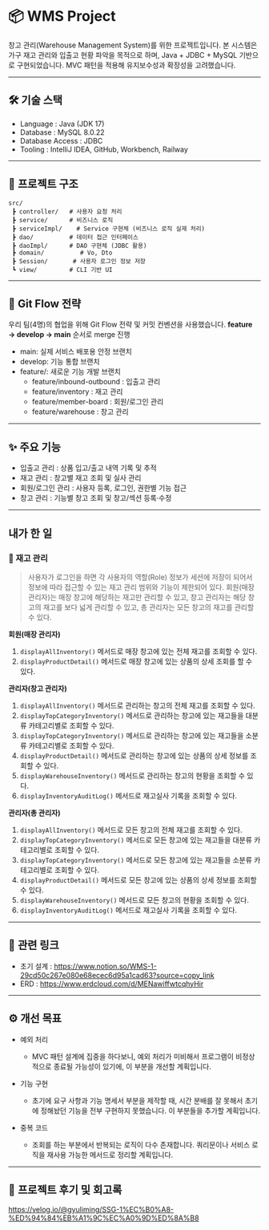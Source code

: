 # 📦 WMS Project

창고 관리(Warehouse Management System)를 위한 프로젝트입니다.
본 시스템은 가구 재고 관리와 입출고 현황 파악을 목적으로 하며, Java + JDBC + MySQL 기반으로 구현되었습니다.
MVC 패턴을 적용해 유지보수성과 확장성을 고려했습니다.

---

## 🛠️ 기술 스택

- Language : Java (JDK 17)
- Database : MySQL 8.0.22
- Database Access : JDBC
- Tooling : IntelliJ IDEA, GitHub, Workbench, Railway

---

## 📂 프로젝트 구조

```
src/
 ┣ controller/   # 사용자 요청 처리
 ┣ service/      # 비즈니스 로직
 ┣ serviceImpl/    # Service 구현체 (비즈니스 로직 실제 처리)
 ┣ dao/          # 데이터 접근 인터페이스
 ┣ daoImpl/      # DAO 구현체 (JDBC 활용)
 ┣ domain/          # Vo, Dto
 ┣ Session/       # 사용자 로그인 정보 저장
 ┗ view/         # CLI 기반 UI
```

---

## 🔀 Git Flow 전략

우리 팀(4명)의 협업을 위해 Git Flow 전략 및 커밋 컨벤션을 사용했습니다.
**feature → develop → main** 순서로 merge 진행

- main: 실제 서비스 배포용 안정 브랜치
- develop: 기능 통합 브랜치
- feature/: 새로운 기능 개발 브랜치
    - feature/inbound-outbound : 입출고 관리
    - feature/inventory : 재고 관리
    - feature/member-board : 회원/로그인 관리
    - feature/warehouse : 창고 관리

---

## ✨ 주요 기능

- 입출고 관리 : 상품 입고/출고 내역 기록 및 추적
- 재고 관리 : 창고별 재고 조회 및 실사 관리
- 회원/로그인 관리 : 사용자 등록, 로그인, 권한별 기능 접근
- 창고 관리 : 기능별 창고 조회 및 창고/섹션 등록·수정

---

## 내가 한 일

### 🧾 재고 관리

> 사용자가 로그인을 하면 각 사용자의 역할(Role) 정보가 세션에 저장이 되어서 정보에 따라 접근할 수 있는 재고 관리 범위와 기능이 제한되어 있다.
> 회원(매장 관리자)는 매장 창고에 해당하는 재고만 관리할 수 있고, 창고 관리자는 해당 창고의 재고를 보다 넓게 관리할 수 있고, 총 관리자는 모든 창고의 재고를 관리할 수 있다.


**회원(매장 관리자)**

1. `displayAllInventory()` 메서드로 매장 창고에 있는 전체 재고를 조회할 수 있다.
2. `displayProductDetail()` 메서드로 매장 창고에 있는 상품의 상세 조회를 할 수 있다.

**관리자(창고 관리자)**

1. `displayAllInventory()` 메서드로 관리하는 창고의 전체 재고를 조회할 수 있다.
2. `displayTopCategoryInventory()` 메서드로 관리하는 창고에 있는 재고들을 대분류 카테고리별로 조회할 수 있다.
3. `displayTopCategoryInventory()` 메서드로 관리하는 창고에 있는 재고들을 소분류 카테고리별로 조회할 수 있다.
4. `displayProductDetail()` 메서드로 관리하는 창고에 있는 상품의 상세 정보를 조회할 수 있다.
5. `displayWarehouseInventory()` 메서드로 관리하는 창고의 현황을 조회할 수 있다.
6. `displayInventoryAuditLog()` 메서드로 재고실사 기록을 조회할 수 있다.

**관리자(총 관리자)**

1. `displayAllInventory()` 메서드로 모든 창고의 전체 재고를 조회할 수 있다.
2. `displayTopCategoryInventory()` 메서드로 모든 창고에 있는 재고들을 대분류 카테고리별로 조회할 수 있다.
3. `displayTopCategoryInventory()` 메서드로 모든 창고에 있는 재고들을 소분류 카테고리별로 조회할 수 있다.
4. `displayProductDetail()` 메서드로 모든 창고에 있는 상품의 상세 정보를 조회할 수 있다.
5. `displayWarehouseInventory()` 메서드로 모든 창고의 현황을 조회할 수 있다.
6. `displayInventoryAuditLog()` 메서드로 재고실사 기록을 조회할 수 있다. 

---

## 🔗 관련 링크

- 초기 설계 : https://www.notion.so/WMS-1-29cd50c267e080e68ecec6d95a1cad63?source=copy_link
- ERD : https://www.erdcloud.com/d/MENawiffwtcqhyHir

---

## ⚙️ 개선 목표

- 예외 처리
   - MVC 패턴 설계에 집중을 하다보니, 예외 처리가 미비해서 프로그램이 비정상적으로 종료될 가능성이 있기에, 이 부분을 개선할 계획입니다.
     
-  기능 구현 
   - 초기에 요구 사항과 기능 명세서 부분을 제작할 때, 시간 분배를 잘 못해서 초기에 정해놨던 기능을 전부 구현하지 못했습니다. 이 부분들을 추가할 계획입니다.
  
- 중복 코드
   - 조회를 하는 부분에서 반복되는 로직이 다수 존재합니다. 쿼리문이나 서비스 로직을 재사용 가능한 메서드로 정리할 계획입니다.

---
 
## 💭 프로젝트 후기 및 회고록

https://velog.io/@gyuliming/SSG-1%EC%B0%A8-%ED%94%84%EB%A1%9C%EC%A0%9D%ED%8A%B8


